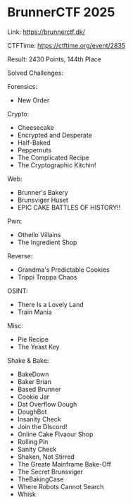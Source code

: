 # BrunnerCTF 2025

Link: https://brunnerctf.dk/

CTFTime: https://ctftime.org/event/2835

Result: 2430 Points, 144th Place

Solved Challenges:

Forensics:

- New Order

Crypto:

- Cheesecake
- Encrypted and Desperate
- Half-Baked
- Peppernuts
- The Complicated Recipe
- The Cryptographic Kitchin!

Web:

- Brunner's Bakery
- Brunsviger Huset
- EPIC CAKE BATTLES OF HISTORY!!

Pwn:

- Othello Villains
- The Ingredient Shop

Reverse:

- Grandma's Predictable Cookies
- Trippi Troppa Chaos

OSINT:

- There Is a Lovely Land
- Train Mania

Misc:

- Pie Recipe
- The Yeast Key

Shake & Bake:

- BakeDown
- Baker Brian
- Based Brunner
- Cookie Jar
- Dat Overflow Dough
- DoughBot
- Insanity Check
- Join the DIscord!
- Online Cake Flvaour Shop
- Rolling Pin
- Sanity Check
- Shaken, Not Stirred
- The Greate Mainframe Bake-Off
- The Secret Brunsviger
- TheBakingCase
- Where Robots Cannot Search
- Whisk

